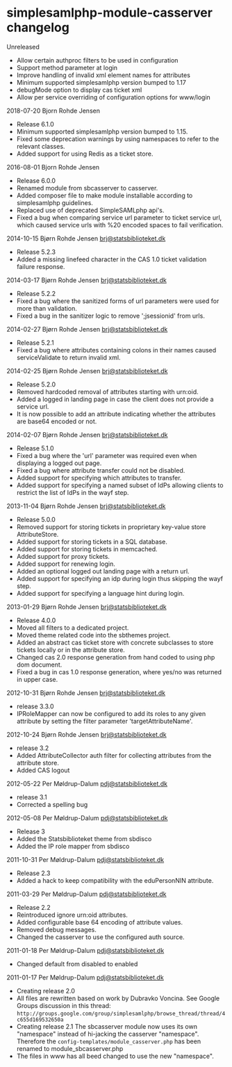 # simplesamlphp-module-casserver changelog

Unreleased

* Allow certain authproc filters to be used in configuration
* Support method parameter at login
* Improve handling of invalid xml element names for attributes
* Minimum supported simplesamlphp version bumped to 1.17
* debugMode option to display cas ticket xml
* Allow per service overriding of configuration options for www/login

2018-07-20 Bjorn Rohde Jensen

* Release 6.1.0
* Minimum supported simplesamlphp version bumped to 1.15.
* Fixed some deprecation warnings by using namespaces to refer to the
  relevant classes.
* Added support for using Redis as a ticket store.

2016-08-01 Bjorn Rohde Jensen

* Release 6.0.0
* Renamed module from sbcasserver to casserver.
* Added composer file to make module installable according to
  simplesamlphp guidelines.
* Replaced use of deprecated SimpleSAMLphp api's.
* Fixed a bug when comparing service url parameter to ticket service url,
  which caused service urls with %20 encoded spaces to fail verification.

2014-10-15 Bjørn Rohde Jensen <brj@statsbiblioteket.dk>

* Release 5.2.3
* Added a missing linefeed character in the CAS 1.0 ticket validation
  failure response.

2014-03-17 Bjørn Rohde Jensen <brj@statsbiblioteket.dk>

* Release 5.2.2
* Fixed a bug where the sanitized forms of url parameters were used for
  more than validation.
* Fixed a bug in the sanitizer logic to remove ';jsessionid' from urls.

2014-02-27 Bjørn Rohde Jensen <brj@statsbiblioteket.dk>

* Release 5.2.1
* Fixed a bug where attributes containing colons in their names caused
  serviceValidate to return invalid xml.

2014-02-25 Bjørn Rohde Jensen <brj@statsbiblioteket.dk>

* Release 5.2.0
* Removed hardcoded removal of attributes starting with urn:oid.
* Added a logged in landing page in case the client does not provide
  a service url.
* It is now possible to add an attribute indicating whether the attributes
  are base64 encoded or not.

2014-02-07 Bjørn Rohde Jensen <brj@statsbiblioteket.dk>

* Release 5.1.0
* Fixed a bug where the 'url' parameter was required even when displaying
  a logged out page.
* Fixed a bug where attribute transfer could not be disabled.
* Added support for specifying which attributes to transfer.
* Added support for specifying a named subset of IdPs allowing clients to
  restrict the list of IdPs in the wayf step.

2013-11-04 Bjørn Rohde Jensen <brj@statsbiblioteket.dk>

* Release 5.0.0
* Removed support for storing tickets in proprietary key-value
  store AttributeStore.
* Added support for storing tickets in a SQL database.
* Added support for storing tickets in memcached.
* Added support for proxy tickets.
* Added support for renewing login.
* Added an optional logged out landing page with a return url.
* Added support for specifying an idp during login thus skipping the
  wayf step.
* Added support for specifying a language hint during login.

2013-01-29 Bjørn Rohde Jensen <brj@statsbiblioteket.dk>

* Release 4.0.0
* Moved all filters to a dedicated project.
* Moved theme related code into the sbthemes project.
* Added an abstract cas ticket store with concrete subclasses to store
  tickets locally or in the attribute store.
* Changed cas 2.0 response generation from hand coded to using
  php dom document.
* Fixed a bug in cas 1.0 response generation, where yes/no was
  returned in upper case.

2012-10-31 Bjørn Rohde Jensen <brj@statsbiblioteket.dk>

* release 3.3.0
* IPRoleMapper can now be configured to add its roles to any given attribute
  by setting the filter parameter 'targetAttributeName'.

2012-10-24 Bjørn Rohde Jensen <brj@statsbiblioteket.dk>

* release 3.2
* Added AttributeCollector auth filter for collecting attributes from
  the attribute store.
* Added CAS logout

2012-05-22  Per Møldrup-Dalum  <pdj@statsbiblioteket.dk>

* release 3.1
* Corrected a spelling bug

2012-05-08  Per Møldrup-Dalum  <pdj@statsbiblioteket.dk>

* Release 3
* Added the Statsbiblioteket theme from sbdisco
* Added the IP role mapper from sbdisco

2011-10-31  Per Møldrup-Dalum  <pdj@statsbiblioteket.dk>

* Release 2.3
* Added a hack to keep compatibility with the eduPersonNIN attribute.

2011-03-29  Per Møldrup-Dalum  <pdj@statsbiblioteket.dk>

* Release 2.2
* Reintroduced ignore urn:oid attributes.
* Added configurable base 64 encoding of attribute values.
* Removed debug messages.
* Changed the casserver to use the configured auth source.

2011-01-18  Per Møldrup-Dalum  <pdj@statsbiblioteket.dk>

* Changed default from disabled to enabled

2011-01-17  Per Møldrup-Dalum  <pdj@statsbiblioteket.dk>

* Creating release 2.0
* All files are rewritten based on work by Dubravko Voncina. See Google
  Groups discussion in this thread:
  `http://groups.google.com/group/simplesamlphp/browse_thread/thread/4c655d169532650a`
* Creating release 2.1
  The sbcasserver module now uses its own "namespace" instead of
  hi-jacking the casserver "namespace". Therefore the
  `config-templates/module_casserver.php` has been renamed to
  module_sbcasserver.php
* The files in www has all beed changed to use the new "namespace".
